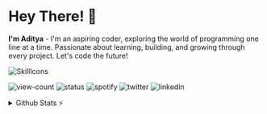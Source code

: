 # Hey There! 👋
**I'm Aditya** - I'm an aspiring coder, exploring the world of programming one line at a time. Passionate about learning, building, and growing through every project. Let's code the future!<br>

![SkillIcons](https://skillicons.dev/icons?i=js,html,css,github,git)

![view-count](https://komarev.com/ghpvc/?username=adityxrajj&label=Profile%20views&color=5d69e8&style=flat)
![status](https://img.shields.io/badge/currently-offline-ee8844?style=flat)
![spotify](https://img.shields.io/badge/listening_to-nothing_rn-26b358?style=flat)
![twitter](https://img.shields.io/badge/twitter-%40adityaraj__5-333333?style=flat)
![linkedin](https://img.shields.io/badge/linkedin-in%2Fadityaraj5-0072b1?style=flat)

<details>
  <summary>Github Stats ⚡</summary>
  
  <a href="#">![Github stats](https://github-readme-stats.vercel.app/api?username=ixraj&rank_icon=github&bg_color=0d1117&text_color=b4b2b2&border_color=22272e)</a>
  <a href="#">![Top Langs](https://github-readme-stats.vercel.app/api/top-langs/?username=ixraj&layout=compact&bg_color=0d1117&text_color=b4b2b2&border_color=22272e)</a>
</details>
